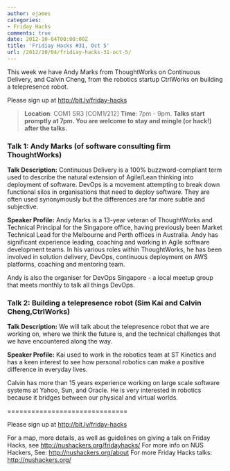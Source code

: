 ```yaml
---
author: ejames
categories:
- Friday Hacks
comments: true
date: 2012-10-04T00:00:00Z
title: 'Fridiay Hacks #31, Oct 5'
url: /2012/10/04/fridiay-hacks-31-oct-5/
---
```


This week we have Andy Marks from ThoughtWorks on Continuous Delivery, and Calvin Cheng, from the robotics startup CtrlWorks on building a telepresence robot.

Please sign up at <a href="http://bit.ly/friday-hacks">http://bit.ly/friday-hacks</a>
<blockquote><strong>Location</strong>: COM1 SR3 [COM1/212]
<strong>Time</strong>: 7pm - 9pm.
<strong>Talks start promptly at 7pm. You are welcome to stay and mingle (or hack!) after the talks.</strong></blockquote>
<h3>Talk 1: Andy Marks (of software consulting firm ThoughtWorks)</h3>
<strong>Talk Description:</strong>
Continuous Delivery is a 100% buzzword-compliant term used to describe the natural extension of Agile/Lean thinking into deployment of software. DevOps is a movement attempting to break down functional silos in organisations that need to deploy software. They are often used synonymously but the differences are far more subtle and subjective.

<strong>Speaker Profile:</strong>
Andy Marks is a 13-year veteran of ThoughtWorks and Technical Principal for the Singapore office, having previously been Market Technical Lead for the Melbourne and Perth offices in Australia. Andy has significant experience leading, coaching and working in Agile software development teams. In his various roles within ThoughtWorks, he has been involved in solution delivery, DevOps, continuous deployment on AWS platforms, coaching and mentoring team.

Andy is also the organiser for DevOps Singapore - a local meetup group that meets monthly to talk all things DevOps.
<h3>Talk 2: Building a telepresence robot (Sim Kai and Calvin Cheng,CtrlWorks)</h3>
<strong>Talk Description:</strong>
We will talk about the telepresence robot that we are working on, where we think the future is, and the technical challenges that we have encountered along the way.

<strong>Speaker Profile:</strong>
Kai used to work in the robotics team at ST Kinetics and has a keen interest to see how personal robotics can make a positive difference in everyday lives.

Calvin has more than 15 years experience working on large scale software systems at Yahoo, Sun, and Oracle. He is very interested in robotics because it bridges between our physical and virtual worlds.

==============================

Please sign up at <a href="http://bit.ly/friday-hacks">http://bit.ly/friday-hacks</a>

For a map, more details, as well as guidelines on giving a talk on Friday Hacks, see <a href="/fridayhacks/">http://nushackers.org/fridayhacks/</a>
For more info on NUS Hackers, See: <a href="/about">http://nushackers.org/about</a>
For more Friday Hacks talks: <a href="/">http://nushackers.org/</a>
